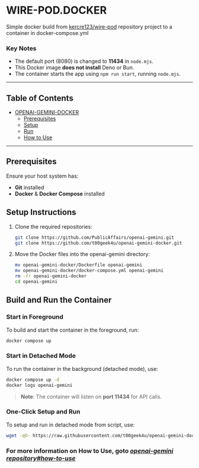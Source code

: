 # WIRE-POD.DOCKER

Simple docker build from [kercre123/wire-pod](https://github.com/kercre123/wire-pod.git) repository project to a container in docker-compose.yml

### Key Notes
- The default port (8080) is changed to **11434** in `node.mjs`.
- This Docker image **does not install** Deno or Bun.
- The container starts the app using `npm run start`, running `node.mjs`.

---

## Table of Contents

- [OPENAI-GEMINI-DOCKER](#openai-gemini-docker)
  - [Prerequisites](#prerequisites)
  - [Setup](#setup-instructions)
  - [Run](#build-and-run-the-container)
  - [How to Use](https://github.com/PublicAffairs/openai-gemini/blob/main/readme.MD#how-to-use)
---

## Prerequisites

Ensure your host system has:
- **Git** installed
- **Docker** & **Docker Compose** installed

## Setup Instructions

1. Clone the required repositories:
   ```sh
   git clone https://github.com/PublicAffairs/openai-gemini.git
   git clone https://github.com/t00geek4u/openai-gemini-docker.git
   ```
2. Move the Docker files into the openai-gemini directory:
   ```sh
   mv openai-gemini-docker/Dockerfile openai-gemini
   mv openai-gemini-docker/docker-compose.yml openai-gemini
   rm -fr openai-gemini-docker
   cd openai-gemini
   ```

## Build and Run the Container

### Start in Foreground
To build and start the container in the foreground, run:
```sh
docker compose up
```

### Start in Detached Mode
To run the container in the background (detached mode), use:
```sh
docker compose up -d
docker logs openai-gemini
```
> **Note**: The container will listen on **port 11434** for API calls.

### One-Click Setup and Run
To setup and run in detached mode from script, use:
```sh
wget -qO- https://raw.githubusercontent.com/t00geek4u/openai-gemini-docker/main/setup_run.sh | bash
```


### For more information on How to Use, goto [_openai-gemini repository#how-to-use_](https://github.com/PublicAffairs/openai-gemini/blob/main/readme.MD#how-to-use)

